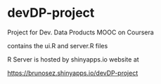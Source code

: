# devDP-project
Project for Dev. Data Products MOOC on Coursera

contains the ui.R and server.R files

R Server is hosted by shinyapps.io website at

https://brunosez.shinyapps.io/devDP-project
